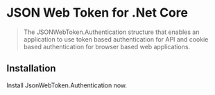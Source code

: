 # JSON Web Token for .Net Core

> The JSONWebToken.Authentication structure that enables an application to use token based authentication for API and cookie based authentication for browser based web applications.

## Installation

Install JsonWebToken.Authentication now.
